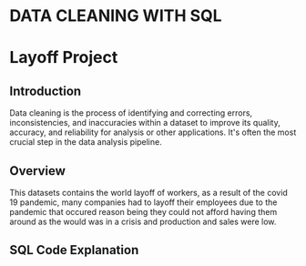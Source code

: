 # DATA CLEANING WITH SQL

# Layoff Project

## Introduction
Data cleaning is the process of identifying and correcting errors, inconsistencies, and inaccuracies within a dataset to improve its quality, accuracy, and reliability for analysis or other applications. It's often the most crucial step in the data analysis pipeline.

## Overview
This datasets contains the world layoff of workers, as a result of the covid 19 pandemic, many companies had to layoff their employees due to the pandemic that occured reason being they could not afford having them around as the would was in a crisis and production and sales were low.

## SQL Code Explanation
